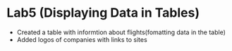 # Lab5 (Displaying Data in Tables)
* Created a table with informtion about flights(fomatting data in the table) 
* Added logos of companies with links to sites 
